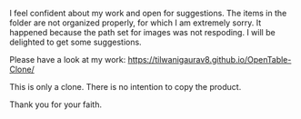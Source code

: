 I feel confident about my work and open for suggestions. The items in the folder are not organized properly, for which I am extremely sorry. It happened because
the path set for images was not respoding. I will be delighted to get some suggestions.

Please have a look at my work:  https://tilwanigaurav8.github.io/OpenTable-Clone/

This is only a clone. There is no intention to copy the product.

Thank you for your faith.
